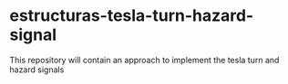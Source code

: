 # estructuras-tesla-turn-hazard-signal
This repository will contain an approach to implement the tesla turn and hazard signals
